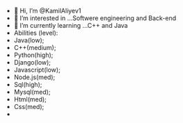 - 👋 Hi, I’m @KamilAliyev1
- 👀 I’m interested in ...Softwere engineering and Back-end
- 🌱 I’m currently learning ...C++ and Java
- Abilities (level):
- Java(low);
- C++(medium);
- Python(high);
- Django(low);
- Javascript(low);
- Node.js(med);
- Sql(high);
- Mysql(med);
- Html(med);
- Css(med);
- 

<!---
KamilAliyev1/KamilAliyev1 is a ✨ special ✨ repository because its `README.md` (this file) appears on your GitHub profile.
You can click the Preview link to take a look at your changes.
--->
